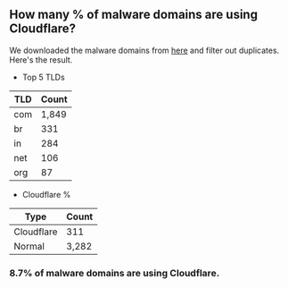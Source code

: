 ## How many % of malware domains are using Cloudflare?


We downloaded the malware domains from [here](https://urlhaus.abuse.ch) and filter out duplicates.
Here's the result.


[//]: # (start replacement)


- Top 5 TLDs

| TLD | Count |
| --- | --- |
| com | 1,849 |
| br | 331 |
| in | 284 |
| net | 106 |
| org | 87 |


- Cloudflare %

| Type | Count |
| --- | --- |
| Cloudflare | 311 |
| Normal | 3,282 |


### 8.7% of malware domains are using Cloudflare.